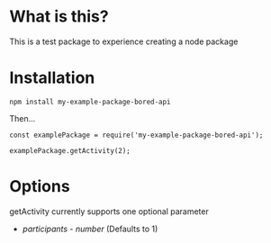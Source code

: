 # What is this?

This is a test package to experience creating a node package

# Installation

`npm install my-example-package-bored-api`

Then...

```
const examplePackage = require('my-example-package-bored-api');

examplePackage.getActivity(2);
```

# Options

getActivity currently supports one optional parameter

* *participants* - _number_ (Defaults to 1)